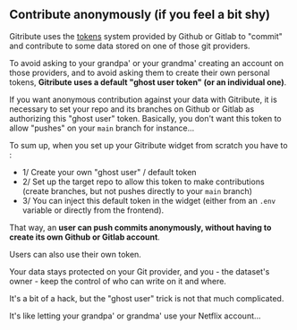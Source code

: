 
## Contribute anonymously (if you feel a bit shy)

Gitribute uses the [tokens](https://docs.gitlab.com/ee/user/profile/personal_access_tokens.html) system provided by Github or Gitlab to "commit" and contribute to some data stored on one of those git providers.

To avoid asking to your grandpa' or your grandma' creating an account on those providers, and to avoid asking them to create their own personal tokens, **Gitribute uses a default "ghost user token" (or an individual one)**.

If you want anonymous contribution against your data with Gitribute, it is necessary to set your repo and its branches on Github or Gitlab as authorizing this "ghost user" token. Basically, you don't want this token to allow "pushes" on your `main` branch for instance...

To sum up, when you set up your Gitribute widget from scratch you have to :

- 1/ Create your own "ghost user" / default token
- 2/ Set up the target repo to allow this token to make contributions (create branches, but not pushes directly to your `main` branch)
- 3/ You can inject this default token in the widget (either from an `.env` variable or directly from the frontend).

That way, an **user can push commits anonymously, without having to create its own Github or Gitlab account**.

Users can also use their own token.

Your data stays protected on your Git provider, and you - the dataset's owner - keep the control of who can write on it and where.

It's a bit of a hack, but the "ghost user" trick is not that much complicated.

It's like letting your grandpa' or grandma' use your Netflix account...
